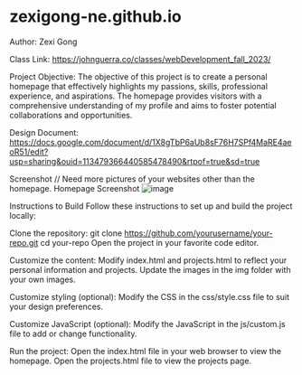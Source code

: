 # zexigong-ne.github.io
Author:
Zexi Gong

Class Link:
https://johnguerra.co/classes/webDevelopment_fall_2023/

Project Objective:
The objective of this project is to create a personal homepage that effectively highlights my passions, skills, professional experience, and aspirations. The homepage provides visitors with a comprehensive understanding of my profile and aims to foster potential collaborations and opportunities.

Design Document:
https://docs.google.com/document/d/1X8gTbP6aUb8sF76H7SPf4MaRE4aeoR51/edit?usp=sharing&ouid=113479366440585478490&rtpof=true&sd=true

Screenshot
// Need more pictures of your websites other than the homepage.
Homepage Screenshot
![image](https://github.com/zexigong-ne/zexigong-ne.github.io/assets/145535662/5e8914b0-a4aa-4fe3-8041-94350f7684c9)


Instructions to Build
Follow these instructions to set up and build the project locally:

Clone the repository:
git clone https://github.com/yourusername/your-repo.git
cd your-repo
Open the project in your favorite code editor.

Customize the content:
Modify index.html and projects.html to reflect your personal information and projects.
Update the images in the img folder with your own images.

Customize styling (optional):
Modify the CSS in the css/style.css file to suit your design preferences.

Customize JavaScript (optional):
Modify the JavaScript in the js/custom.js file to add or change functionality.

Run the project:
Open the index.html file in your web browser to view the homepage.
Open the projects.html file to view the projects page.
